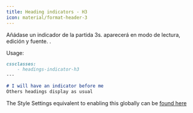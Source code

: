 ```yaml
---
title: Heading indicators - H3
icon: material/format-header-3
---
```


Añádase un indicador de la partida 3s. aparecerá en modo de lectura, edición y fuente.
.

Usage:
```md
cssclasses:
    - headings-indicator-h3
---

# I will have an indicator before me
Others headings display as usual
```

The Style Settings equivalent to enabling this globally can be [found here](。/。/Style-Settings/Editor/Typography/headings/index.md#for-heading-3)